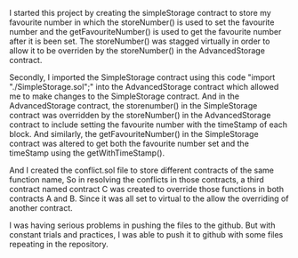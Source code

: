 I started this project by creating the simpleStorage contract to store my favourite number in which the storeNumber() is used to set the favourite number and the getFavouriteNumber() is used to get the favourite number after it is been set. The storeNumber() was stagged virtually in order to allow it to be overriden by the storeNumber() in the AdvancedStorage contract.

Secondly, I imported the SimpleStorage contract using this code "import "./SimpleStorage.sol";" into the AdvancedStorage contract which allowed me to make changes to the SimpleStorage contract. And in the AdvancedStorage contract, the storenumber() in the SimpleStorage contract was overridden by the storeNumber() in the AdvancedStorage contract to include setting the favourite number with the timeStamp of each block. And similarly, the getFavouriteNumber() in the SimpleStorage contract was altered to get both the favourite number set and the timeStamp using the getWithTimeStamp().

And I created the conflict.sol file to store different contracts of the same function name, So in resolving the conflicts in those contracts, a third contract named contract C was created to override those functions in both contracts A and B. Since it was all set to virtual to the allow the overriding of another contract.

I was having serious problems in pushing the files to the github. But with constant trials and practices, I was able to push it to github with some files repeating in the repository.
